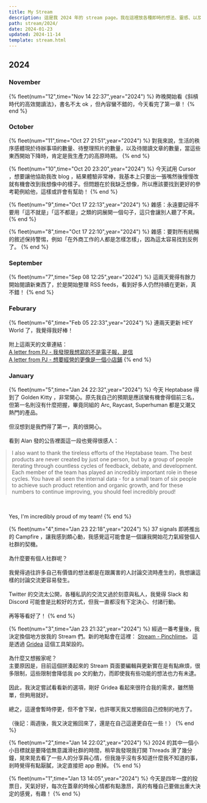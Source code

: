 ```yaml
---
title: My Stream
description: 這是我 2024 年的 stream page。我在這裡放各種即時的想法、靈感、以及看到的、讀到的內容。
path: stream/2024/
date: 2024-01-23
updated: 2024-11-14
template: stream.html
---
```


## 2024

### November

{% fleet(num="12",time="Nov 14 22:37",year="2024") %}
昨晚開始看《斜槓時代的高效閱讀法》，書名不太 ok ，但內容蠻不錯的，今天看完了第一章！
{% end %}


### October

{% fleet(num="11",time="Oct 27 21:51",year="2024") %}
對我來說，生活的秩序感體現於待辦事項的數量、待整理照片的數量，以及待閱讀文章的數量，當這些東西開始下降時，肯定是我生產力的高原時期。
{% end %}


{% fleet(num="10",time="Oct 20 23:20",year="2024") %}
今天試用 Cursor ，想要讓他協助我改 blog ，結果體驗非常棒，我基本上只要出一張嘴然後慢慢改就有機會改到我想像中的樣子。但問題在於我缺乏想像，所以應該要找到更好的參考範例給他，這樣或許會有幫助！
{% end %}


{% fleet(num="9",time="Oct 17 22:13",year="2024") %}
雜感：永遠要記得不要用「這不就是」「這不都是」之類的詞展開一個句子，這只會讓別人聽了不爽。<br>
{% end %}


{% fleet(num="8",time="Oct 17 22:10",year="2024") %}
雜感：要對所有統稱的敘述保持警惕，例如「在外商工作的人都是怎樣怎樣」，因為這太容易找到反例了。
{% end %}


### September

{% fleet(num="7",time="Sep 08 12:25",year="2024") %}
這兩天覺得有餘力開始閱讀新東西了，於是開始整理 RSS feeds，看到好多人仍然持續在更新，真不錯！
{% end %}


### Feburary

{% fleet(num="6",time="Feb 05 22:33",year="2024") %}
連兩天更新 HEY World 了，我覺得我好棒！<br><br>
附上這兩天的文章連結：
<br>
<a href="https://world.hey.com/mimir/a-letter-from-pj-9652abe2">A letter from PJ - 我發現我想寫的不是電子報，是信</a><br><a href="https://world.hey.com/mimir/a-letter-form-pj-bb667bf7">A letter from PJ - 想要經營的更像是一個小店鋪</a>
{% end %}


### January

{% fleet(num="5",time="Jan 24 22:32",year="2024") %}
今天 Heptabase 得到了 Golden Kitty ，非常開心。原先我自己的預期是應該蠻有機會得個前三名，但第一名則沒有什麼把握，畢竟同組的 Arc, Raycast, Superhuman 都是又潮又熱門的產品。<br><br>
但沒想到是我們得了第一，真的很開心。
<br><br>
看到 Alan 發的公告裡面這一段也覺得很感人：<br>
<blockquote class="fleet-content" style="margin-left: -0.5rem;">I also want to thank the tireless efforts of the Heptabase team. The best products are never created by just one person, but by a group of people iterating through countless cycles of feedback, debate, and development. Each member of the team has played an incredibly important role in these cycles. You have all seen the internal data - for a small team of six people to achieve such product retention and organic growth, and for these numbers to continue improving, you should feel incredibly proud!</blockquote><br><br>Yes, I'm incredibly proud of my team!
{% end %}


{% fleet(num="4",time="Jan 23 22:18",year="2024") %}
37 signals 即將推出的 Campfire ，讓我感到頗心動，我感覺這可能會是一個讓我開始花力氣經營個人社群的契機。<br><Br>
為什麼要有個人社群呢？<br><Br>
我覺得過往許多自己有價值的想法都是在跟厲害的人討論交流時產生的，我想讓這樣的討論交流更容易發生。<br><Br>
Twitter 的交流太公開，各種私訊的交流又過於刻意與私人，我覺得 Slack 和 Discord 可能會是比較好的方式，但我一直都沒有下定決心、付諸行動。<br><Br>
再等等看好了！
{% end %}


{% fleet(num="3",time="Jan 23 21:32",year="2024") %}
經過一番考量後，我決定換個地方放我的 Stream 們。新的地點會在這裡： <a href="https://stream.pinchlime.com/notes">Stream - Pinchlime</a>。 這是透過 <a href="https://gridea.dev/">Gridea</a> 這個工具架設的。<br><br>為什麼又想搬家呢？<br>主要原因是，目前這個拼湊起來的 Stream 頁面要編輯與更新實在是有點麻煩，很多限制，這些限制會降低我 po 文的動力，而即使我有些功能的想法也力有未逮。<br><br>因此，我決定嘗試看看新的選項，剛好 Gridea 看起來很符合我的需求，雖然簡單，但夠用就好。<br><br>總之，這邊會暫時停更，但不會下架，也許哪天我又想搬回自己控制的地方了。<br><br>
（後記：兩週後，我又決定搬回來了，還是在自己這邊更自在一些！）
{% end %}


{% fleet(num="2",time="Jan 14 22:02",year="2024") %}
2024 的其中一個小小目標就是要降低無意識滑社群的時間，稍早我發現我打開 Threads 滑了幾分鐘，晃來晃去看了一些人的分享與心情，但我幾乎沒有多知道什麼我不知道的事，剎時覺得有點厭膩，決定直接把 app 刪掉。
{% end %}


{% fleet(num="1",time="Jan 13 14:05",year="2024") %}
今天是四年一度的投票日，天氣好好，每次在蓋章的時候心情都有點激昂，真的有種自己要做出重大決定的感覺，有趣！
{% end %}